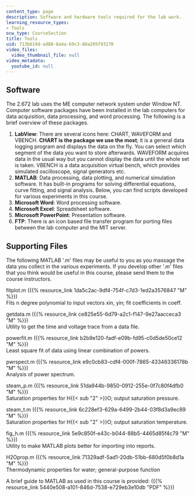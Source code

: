 ```yaml
---
content_type: page
description: Software and hardware tools required for the lab work.
learning_resource_types:
- Tools
ocw_type: CourseSection
title: Tools
uid: 713b619d-ad80-8a4a-69c3-88a205f93170
video_files:
  video_thumbnail_file: null
video_metadata:
  youtube_id: null
---
```


Software
--------

The 2.672 lab uses the ME computer network system under Window NT. Computer software packages have been installed in the lab computers for data acquisition, data processing, and word processing. The following is a brief overview of these packages.

1.  **LabView**: There are several icons here: CHART, WAVEFORM and VBENCH. **CHART is the package we use the most**; it is a general data logging program and displays the data on the fly. You can select which segment of the data you want to store afterwards. WAVEFORM acquires data in the usual way but you cannot display the data until the whole set is taken. VBENCH is a data acquisition virtual bench, which provides simulated oscilloscope, signal generators etc.
2.  **MATLAB**: Data processing, data plotting, and numerical simulation software. It has built-in programs for solving differential equations, curve fitting, and signal analysis. Below, you can find scripts developed for various experiments in this course.
3.  **Microsoft Word**: Word processing software.
4.  **Microsoft Excel**: Spreadsheet software.
5.  **Microsoft PowerPoint**: Presentation software.
6.  **FTP**: There is an icon based file transfer program for porting files between the lab computer and the MIT server.

Supporting Files
----------------

The following MATLAB '.m' files may be useful to you as you massage the data you collect in the various experiments. If you develop other '.m' files that you think would be useful in this course, please send them to the course instructors.

fitplot.m ({{% resource_link 1da5c2ac-9df4-754f-c7d3-1ed2a3576847 "M" %}})  
Fits n degree polynomial to input vectors xin, yin; fit coefficients in coeff.

getdata.m ({{% resource_link ce825e55-6d79-a2c1-f147-9e27aacceca3 "M" %}})  
Utility to get the time and voltage trace from a data file.

powerfit.m ({{% resource_link b2b9e120-fadf-e09b-fd95-c0d5de50ce12 "M" %}})  
Least square fit of data using linear combination of powers.

pwrspect.m ({{% resource_link e9c0cb83-cdf4-000f-7865-43346336178b "M" %}})  
Analysis of power spectrum.

steam\_p.m ({{% resource_link 51da944b-9850-0912-255e-0f7c80f4dfb0 "M" %}})  
Saturation properties for H{{< sub "2" >}}O; output saturation pressure.

steam\_t.m ({{% resource_link 6c228ef3-629a-6499-2b44-03f8d3a9ec89 "M" %}})  
Saturation properties for H{{< sub "2" >}}O; output saturation temperature.

fig\_h.m ({{% resource_link 5e9c850f-e43c-b044-88b5-4465d85f4c79 "M" %}})  
Utility to make MATLAB plots better for importing into reports.

H2Oprop.m ({{% resource_link 71329adf-5ad1-20db-51bb-680d5f0b8d1a "M" %}})  
Thermodynamic properties for water; general-purpose function

A brief guide to MATLAB as used in this course is provided: ({{% resource_link 5440e508-a101-846d-7538-e729eb3e10db "PDF" %}})